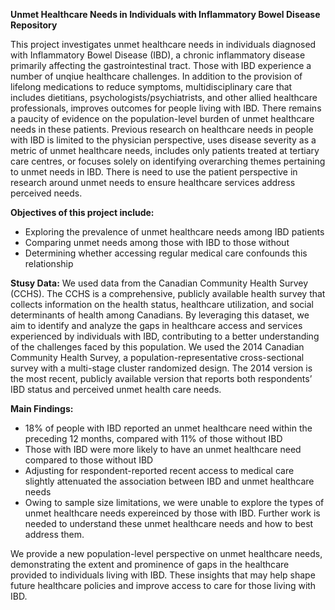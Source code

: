 **Unmet Healthcare Needs in Individuals with Inflammatory Bowel Disease Repository**

This project investigates unmet healthcare needs in individuals diagnosed with Inflammatory Bowel Disease (IBD), a chronic inflammatory disease primarily affecting the gastrointestinal tract. Those with IBD experience a number of unqiue healthcare challenges. In addition to the provision of lifelong medications to reduce symptoms, multidisciplinary care that includes dietitians, psychologists/psychiatrists, and other allied healthcare professionals, improves outcomes for people living with IBD. There remains a paucity of evidence on the population-level burden of unmet healthcare needs in these patients. Previous research on healthcare needs in people with IBD is limited to the physician perspective, uses disease severity as a metric of unmet healthcare needs, includes only patients treated at tertiary care centres, or focuses solely on identifying overarching themes pertaining to unmet needs in IBD. There is need to use the patient perspective in research around unmet needs to ensure healthcare services address perceived needs. 

**Objectives of this project include:**
- Exploring the prevalence of unmet healthcare needs among IBD patients
- Comparing unmet needs among those with IBD to those without
- Determining whether accessing regular medical care confounds this relationship

**Stusy Data:** We used data from the Canadian Community Health Survey (CCHS). The CCHS is a comprehensive, publicly available health survey that collects information on the health status, healthcare utilization, and social determinants of health among Canadians. By leveraging this dataset, we aim to identify and analyze the gaps in healthcare access and services experienced by individuals with IBD, contributing to a better understanding of the challenges faced by this population. We used the 2014 Canadian Community Health Survey, a population-representative cross-sectional survey with a multi-stage cluster randomized design. The 2014 version is the most recent, publicly available version that reports both respondents’ IBD status and perceived unmet health care needs. 

**Main Findings:**
- 18% of people with IBD reported an unmet healthcare need within the preceding 12 months, compared with 11% of those without IBD
- Those with IBD were more likely to have an unmet healthcare need compared to those without IBD
- Adjusting for respondent-reported recent access to medical care slightly attenuated the association between IBD and unmet healthcare needs
- Owing to sample size limitations, we were unable to explore the types of unmet healthcare needs expereinced by those with IBD. Further work is needed to understand these unmet healthcare needs and how to best address them. 

We provide a new population-level perspective on unmet healthcare needs, demonstrating the extent and prominence of gaps in the healthcare provided to individuals living with IBD. These insights that may help shape future healthcare policies and improve access to care for those living with IBD.

